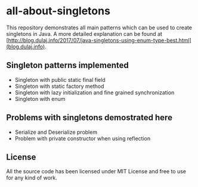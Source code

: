 # all-about-singletons
This repository demonstrates all main patterns which can be used to create singletons in Java. A more detailed explanation can be found at [http://blog.dulaj.info/2017/07/java-singletons-using-enum-type-best.html](blog.dulaj.info).

## Singleton patterns implemented
* Singleton with public static final field
* Singleton with static factory method
* Singleton with lazy initialization and fine grained synchronization
* Singleton with enum

## Problems with singletons demostrated here
* Serialize and Deserialize problem
* Problem with private constructor when using reflection

## License
All the source code has been licensed under MIT License and free to use for any kind of work.

